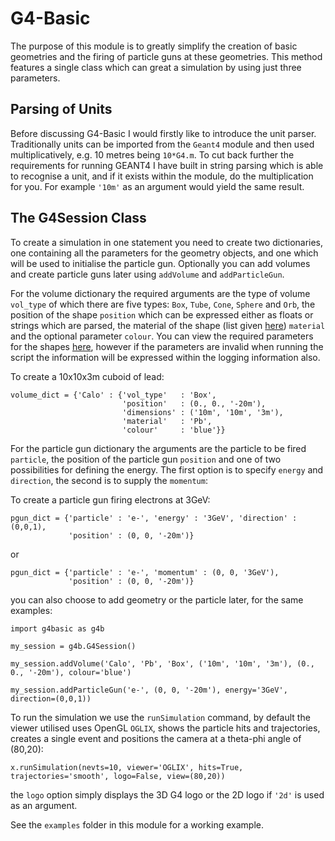 # G4-Basic

The purpose of this module is to greatly simplify the creation of basic geometries and the firing of particle guns at these geometries. This method features a single class which can great a simulation by using just three parameters.

## Parsing of Units

Before discussing G4-Basic I would firstly like to introduce the unit parser. Traditionally units can be imported from the `Geant4` module and then used multiplicatively, e.g. 10 metres being `10*G4.m`. To cut back further the requirements for running GEANT4 I have built in string parsing which is able to recognise a unit, and if it exists within the module, do the multiplication for you. For example `'10m'` as an argument would yield the same result.

## The G4Session Class

To create a simulation in one statement you need to create two dictionaries, one containing all the parameters for the geometry objects, and one which will be used to initialise the particle gun. Optionally you can add volumes and create particle guns later using `addVolume` and `addParticleGun`.

For the volume dictionary the required arguments are the type of volume `vol_type` of which there are five types: `Box`, `Tube`, `Cone`, `Sphere` and `Orb`, the position of the shape `position` which can be expressed either as floats or strings which are parsed, the material of the shape (list given [here](http://www.sixiangguo.net/code/geant4/AppDevelop/apas06.html)) `material` and the optional parameter `colour`. You can view the required parameters for the shapes [here](http://www.apc.univ-paris7.fr/~franco/g4doxy4.10/html/class_g4_ez_volume.html), however if the parameters are invalid when running the script the information will be expressed within the logging information also. 

To create a 10x10x3m cuboid of lead:
```
volume_dict = {'Calo' : {'vol_type'   : 'Box',
                         'position'   : (0., 0., '-20m'),
                         'dimensions' : ('10m', '10m', '3m'),
                         'material'   : 'Pb',
                         'colour'     : 'blue'}}

```

For the particle gun dictionary the arguments are the particle to be fired `particle`, the position of the particle gun `position` and one of two possibilities for defining the energy. The first option is to specify `energy` and `direction`, the second is to supply the `momentum`:

To create a particle gun firing electrons at 3GeV:

```
pgun_dict = {'particle' : 'e-', 'energy' : '3GeV', 'direction' : (0,0,1),
             'position' : (0, 0, '-20m')}
```

or

```
pgun_dict = {'particle' : 'e-', 'momentum' : (0, 0, '3GeV'),
             'position' : (0, 0, '-20m')}
```

you can also choose to add geometry or the particle later, for the same examples:

```
import g4basic as g4b

my_session = g4b.G4Session()

my_session.addVolume('Calo', 'Pb', 'Box', ('10m', '10m', '3m'), (0., 0., '-20m'), colour='blue')

my_session.addParticleGun('e-', (0, 0, '-20m'), energy='3GeV', direction=(0,0,1))
```

To run the simulation we use the `runSimulation` command, by default the viewer utilised uses OpenGL `OGLIX`, shows the particle hits and trajectories, creates a single event and positions the camera at a theta-phi angle of (80,20):

```
x.runSimulation(nevts=10, viewer='OGLIX', hits=True, trajectories='smooth', logo=False, view=(80,20))
```

the `logo` option simply displays the 3D G4 logo or the 2D logo if `'2d'` is used as an argument.

See the `examples` folder in this module for a working example.
